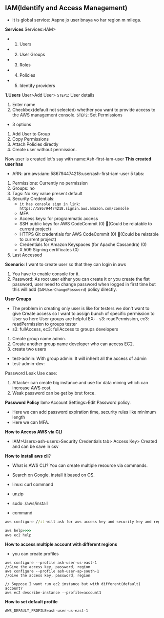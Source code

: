 ## IAM(Identify and Access Management)
- It is global service: Aapne jo user bnaya vo har region m milega.

**Services**
Services>IAM>
- 1. Users
- 2. User Groups
- 3. Roles
- 4. Policies
- 5. Identify providers

**1.Users**
User>Add User>
`STEP1`: User details
1. Enter name
2. Checkbox(default not selected) whether you want to provide access to the AWS management console.
`STEP2`: Set Permissions
- 3 options
1. Add User to Group
2. Copy Permissions
3. Attach Policies directly
4. Create user without permission.

Now user is created let's say with name:Ash-first-iam-user
**This created user has**
- ARN: arn:aws:iam::586794474218:user/ash-first-iam-user
5 tabs:
1. Permissions: Currently no permission
2. Groups: no
3. Tags: No key value present default
4. Security Credentials:
    - `it has console sign in link: https://586794474218.signin.aws.amazon.com/console`
    - MFA
    - Access keys: for programmatic access
    - SSH public keys for AWS CodeCommit (0) 📝(Could be relatable to current project)
    - HTTPS Git credentials for AWS CodeCommit (0) 📝(Could be relatable to current project)
    - Credentials for Amazon Keyspaces (for Apache Cassandra) (0)
    - X.509 Signing certificates (0)
5. Last Accessed


**Scenario**:
I want to create user so that they can login in aws
1. You have to enable console for it.
2. Password: As root user either you can create it 
or you create the fist password, user need to change password when logged in first time
but this will add  (`IAMUserChangePassword`) policy directly.


**User Groups**
- The problem in creating only user is like for testers we don't want to give Create access
so I want to assign bunch of specific permission to User so here User groups are helpful
EX: - s3: readPermission, ec3: readPermission to groups tester
- s3: fullAccess, ec3: fullAccess to groups developers

1. Create group name admin.
2. Create another group name developer who can access EC2.
3. create two users
- test-admin: With group admin: It will inherit all the access of admin
- test-admin-dev: 

Password Leak Use case:
1. Attacker can create big instance and use for data mining which can increase AWS cost.
2. Weak password can be get by brut force.


**Password Policy**
Iam>Account Settings>Edit Password policy.
- Here we can add password expiration time, security rules like minimum length
- Here we can MFA.

**How to Access AWS via CLI**
- IAM>Users>ash-users>Security Credentials tab> Access Key> Created and can be save in csv

**How to install aws cli**?
- What is AWS CLI?
You can create multiple resource via commands.

- Search on Google. install it based on OS.
- linux: curl command 
- unzip
- sudo ./aws/install

- command

```cmd
aws configure //it will ask for aws access key and security key and region

aws help>>>>
aws ec2 help

```

**How to access multiple account with different regions**
- you can create profiles
```
aws configure --profile ash-user-us-east-1
//Give the access key, password, region
aws configure --profile ash-user-ap-south-1
//Give the access key, password, region

// Suppose I want run ec2 instance but with different(default) account?
aws ec2 describe-instance --profile=account1
```

**How to set default profile**
```CMD
AWS_DEFAULT_PROFILE=ash-user-us-east-1
```